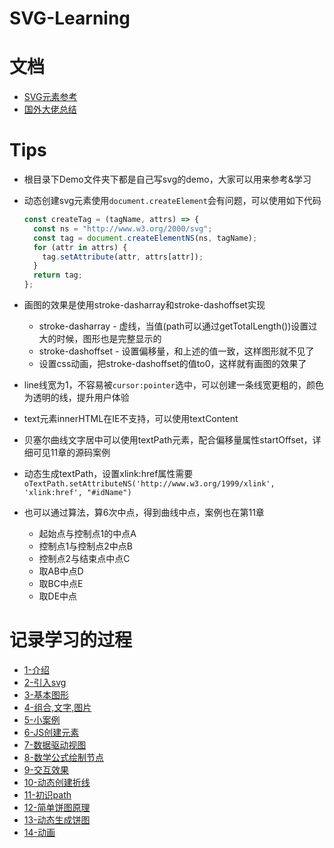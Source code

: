 # SVG-Learning

# 文档

* [SVG元素参考](https://developer.mozilla.org/zh-CN/docs/Web/SVG/Element)
* [国外大佬总结](http://tutorials.jenkov.com/svg/index.html)

# Tips

* 根目录下Demo文件夹下都是自己写svg的demo，大家可以用来参考&学习

* 动态创建svg元素使用`document.createElement`会有问题，可以使用如下代码
  ```js
  const createTag = (tagName, attrs) => {
    const ns = "http://www.w3.org/2000/svg";
    const tag = document.createElementNS(ns, tagName);
    for (attr in attrs) {
      tag.setAttribute(attr, attrs[attr]);
    }
    return tag;
  };  
  ```
* 画图的效果是使用stroke-dasharray和stroke-dashoffset实现
  * stroke-dasharray - 虚线，当值(path可以通过getTotalLength())设置过大的时候，图形也是完整显示的
  * stroke-dashoffset - 设置偏移量，和上述的值一致，这样图形就不见了
  * 设置css动画，把stroke-dashoffset的值to0，这样就有画图的效果了
* line线宽为1，不容易被`cursor:pointer`选中，可以创建一条线宽更粗的，颜色为透明的线，提升用户体验
* text元素innerHTML在IE不支持，可以使用textContent
* 贝塞尔曲线文字居中可以使用textPath元素，配合偏移量属性startOffset，详细可见11章的源码案例
* 动态生成textPath，设置xlink:href属性需要`oTextPath.setAttributeNS('http://www.w3.org/1999/xlink', 'xlink:href', "#idName")`
* 也可以通过算法，算6次中点，得到曲线中点，案例也在第11章
  * 起始点与控制点1的中点A
  * 控制点1与控制点2中点B
  * 控制点2与结束点中点C
  * 取AB中点D
  * 取BC中点E
  * 取DE中点

# 记录学习的过程

  * [1-介绍](./1-介绍/1-介绍.md)
  * [2-引入svg](./2-引入svg/2-引入svg.md)
  * [3-基本图形](./3-基本图形/3-基本图形.md)
  * [4-组合,文字,图片](./4-组合,文字,图片/4-组合,文字,图片.md)
  * [5-小案例](./5-小案例/5-小案例.md)
  * [6-JS创建元素](./6-JS创建元素/6-JS创建元素.md)
  * [7-数据驱动视图](./7-数据驱动视图/7-数据驱动视图.md)
  * [8-数学公式绘制节点](./8-数学公式绘制节点/8-数学公式绘制节点.md)
  * [9-交互效果](./9-交互效果/9-交互效果.md)
  * [10-动态创建折线](./10-动态创建折线/10-动态创建折线.md)
  * [11-初识path](./11-初识path/11-初识path.md)
  * [12-简单饼图原理](./12-简单饼图原理/12-简单饼图原理.md)
  * [13-动态生成饼图](./13-动态生成饼图/13-动态生成饼图.md)
  * [14-动画](./14-动画/14-动画.md)
